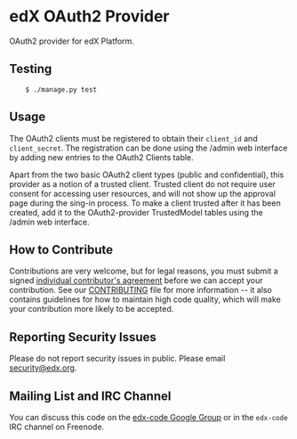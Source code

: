 edX OAuth2 Provider
===================
OAuth2 provider for edX Platform.


Testing
-------

        $ ./manage.py test


Usage
-----

The OAuth2 clients must be registered to obtain their `client_id` and `client_secret`. The registration can be done using the
/admin web interface by adding new entries to the OAuth2 Clients table.

Apart from the two basic OAuth2 client types (public and confidential), this provider as a notion of a trusted
client. Trusted client do not require user consent for accessing user resources, and will not show up the approval page
during the sing-in process. To make a client trusted after it has been created, add it to the OAuth2-provider
TrustedModel tables using the /admin web interface.


How to Contribute
-----------------
Contributions are very welcome, but for legal reasons, you must submit a signed
[individual contributor's agreement](http://code.edx.org/individual-contributor-agreement.pdf)
before we can accept your contribution. See our
[CONTRIBUTING](https://github.com/edx/edx-platform/blob/master/CONTRIBUTING.rst)
file for more information -- it also contains guidelines for how to maintain
high code quality, which will make your contribution more likely to be accepted.


Reporting Security Issues
-------------------------
Please do not report security issues in public. Please email security@edx.org.


Mailing List and IRC Channel
----------------------------

You can discuss this code on the [edx-code Google Group](https://groups.google.com/forum/#!forum/edx-code) or in the
`edx-code` IRC channel on Freenode.
